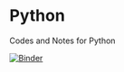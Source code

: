 # Python
Codes and Notes for Python

[![Binder](https://mybinder.org/badge_logo.svg)](https://mybinder.org/v2/gh/Hari31416/Python/HEAD)

